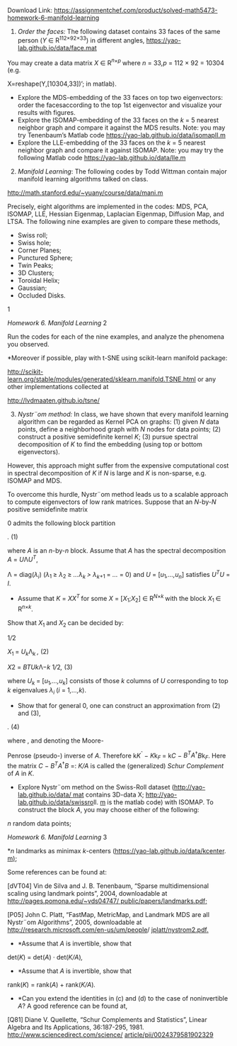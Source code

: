 Download Link: https://assignmentchef.com/product/solved-math5473-homework-6-manifold-learning
<br>
<ol>

 <li><em>Order the faces: </em>The following dataset contains 33 faces of the same person (<em>Y </em>∈ R<sup>112×92×33</sup>) in different angles, <a href="https://yao-lab.github.io/data/face.mat">https://yao-lab.github.io/data/face.mat</a></li>

</ol>

You may create a data matrix <em>X </em>∈ R<em><sup>n</sup></em><sup>×<em>p </em></sup>where <em>n </em>= 33<em>,p </em>= 112 × 92 = 10304 (e.g.

X=reshape(Y,[10304,33])’; in matlab).

<ul>

 <li>Explore the MDS-embedding of the 33 faces on top two eigenvectors: order the facesaccording to the top 1st eigenvector and visualize your results with figures.</li>

 <li>Explore the ISOMAP-embedding of the 33 faces on the <em>k </em>= 5 nearest neighbor graph and compare it against the MDS results. Note: you may try Tenenbaum’s Matlab code <a href="https://yao-lab.github.io/data/isomapII.m">https://yao-lab.github.io/data/isomapII.m</a></li>

 <li>Explore the LLE-embedding of the 33 faces on the <em>k </em>= 5 nearest neighbor graph and compare it against ISOMAP. Note: you may try the following Matlab code <a href="https://yao-lab.github.io/data/lle.m">https://yao-lab.github.io/data/lle.m</a></li>

</ul>

<ol start="2">

 <li><em>Manifold Learning</em>: The following codes by Todd Wittman contain major manifold learning algorithms talked on class.</li>

</ol>

<a href="http://math.stanford.edu/~yuany/course/data/mani.m">http://math.stanford.edu/</a><a href="http://math.stanford.edu/~yuany/course/data/mani.m">~</a><a href="http://math.stanford.edu/~yuany/course/data/mani.m">yuany/course/data/mani.m</a>

Precisely, eight algorithms are implemented in the codes: MDS, PCA, ISOMAP, LLE, Hessian Eigenmap, Laplacian Eigenmap, Diffusion Map, and LTSA. The following nine examples are given to compare these methods,

<ul>

 <li>Swiss roll;</li>

 <li>Swiss hole;</li>

 <li>Corner Planes;</li>

 <li>Punctured Sphere;</li>

 <li>Twin Peaks;</li>

 <li>3D Clusters;</li>

 <li>Toroidal Helix;</li>

 <li>Gaussian;</li>

 <li>Occluded Disks.</li>

</ul>

1

<em>Homework 6. Manifold Learning                                                                                                                                              </em>2

Run the codes for each of the nine examples, and analyze the phenomena you observed.

*Moreover if possible, play with t-SNE using scikit-learn manifold package:

<a href="http://scikit-learn.org/stable/modules/generated/sklearn.manifold.TSNE.html">http://scikit-learn.org/stable/modules/generated/sklearn.manifold.TSNE.html </a>or any other implementations collected at

<a href="https://lvdmaaten.github.io/tsne/">http://lvdmaaten.github.io/tsne/</a>

<ol start="3">

 <li><em>Nystr¨om method: </em>In class, we have shown that every manifold learning algorithm can be regarded as Kernel PCA on graphs: (1) given <em>N </em>data points, define a neighborhood graph with <em>N </em>nodes for data points; (2) construct a positive semidefinite kernel <em>K</em>; (3) pursue spectral decomposition of <em>K </em>to find the embedding (using top or bottom eigenvectors).</li>

</ol>

However, this approach might suffer from the expensive computational cost in spectral decomposition of <em>K </em>if <em>N </em>is large and <em>K </em>is non-sparse, e.g. ISOMAP and MDS.

To overcome this hurdle, Nystr¨om method leads us to a scalable approach to compute eigenvectors of low rank matrices. Suppose that an <em>N</em>-by-<em>N </em>positive semidefinite matrix

0 admits the following block partition

<em> .                                                                          </em>(1)

where <em>A </em>is an <em>n</em>-by-<em>n </em>block. Assume that <em>A </em>has the spectral decomposition <em>A </em>= <em>U</em>Λ<em>U<sup>T</sup></em>,

Λ = diag(<em>λ<sub>i</sub></em>) (<em>λ</em><sub>1 </sub>≥ <em>λ</em><sub>2 </sub>≥ <em>…λ<sub>k </sub>&gt; λ<sub>k</sub></em><sub>+1 </sub>= <em>… </em>= 0) and <em>U </em>= [<em>u</em><sub>1</sub><em>,…,u<sub>n</sub></em>] satisfies <em>U<sup>T</sup>U </em>= <em>I</em>.

<ul>

 <li>Assume that <em>K </em>= <em>XX<sup>T </sup></em>for some <em>X </em>= [<em>X</em><sub>1</sub>;<em>X</em><sub>2</sub>] ∈ R<em><sup>N</sup></em><sup>×<em>k </em></sup>with the block <em>X</em><sub>1 </sub>∈ R<em><sup>n</sup></em><sup>×<em>k</em></sup>.</li>

</ul>

Show that <em>X</em><sub>1 </sub>and <em>X</em><sub>2 </sub>can be decided by:

1<em>/</em>2

<em>X</em><sub>1 </sub>= <em>U<sub>k</sub></em>Λ<em><sub>k </sub>,                                                                            </em>(2)

<em>X</em>2 = <em>B</em><em>TU</em><em>k</em>Λ−<em>k </em>1<em>/</em>2<em>,                                                                      </em>(3)

where <em>U<sub>k </sub></em>= [<em>u</em><sub>1</sub><em>,…,u<sub>k</sub></em>] consists of those <em>k </em>columns of <em>U </em>corresponding to top <em>k </em>eigenvalues <em>λ<sub>i </sub></em>(<em>i </em>= 1<em>,…,k</em>).

<ul>

 <li>Show that for general 0, one can construct an approximation from (2) and (3),</li>

</ul>

<em> .                                                                     </em>(4)

where , and  denoting the Moore-

Penrose (pseudo-) inverse of <em>A</em>. Therefore k<em>K</em><sup>ˆ </sup>− <em>K</em>k<em><sub>F </sub></em>= k<em>C </em>− <em>B<sup>T</sup>A</em><sup>†</sup><em>B</em>k<em><sub>F</sub></em>. Here the matrix <em>C </em>− <em>B<sup>T</sup>A</em><sup>†</sup><em>B </em>=: <em>K/A </em>is called the (generalized) <em>Schur Complement </em>of <em>A </em>in <em>K</em>.

<ul>

 <li>Explore Nystr¨om method on the Swiss-Roll dataset (<a href="https://yao-lab.github.io/data/swiss_roll_data.mat">http://yao-lab.github.io/data/ </a><a href="https://yao-lab.github.io/data/swiss_roll_data.mat">mat</a> contains 3D-data X; <a href="https://yao-lab.github.io/data/swissroll.m">http://yao-lab.github.io/data/swissro</a>ll. <a href="https://yao-lab.github.io/data/swissroll.m">m</a> is the matlab code) with ISOMAP. To construct the block <em>A</em>, you may choose either of the following:</li>

</ul>

<em>n </em>random data points;

<em>Homework 6. Manifold Learning                                                                                                                                              </em>3

*<em>n </em>landmarks as minimax <em>k</em>-centers (<a href="https://yao-lab.github.io/data/kcenter.m">https://yao-lab.github.io/data/kcenter. </a><a href="https://yao-lab.github.io/data/kcenter.m">m</a><a href="https://yao-lab.github.io/data/kcenter.m">)</a>;

Some references can be found at:

[dVT04] Vin de Silva and J. B. Tenenbaum, “Sparse multidimensional scaling using landmark points”, 2004, downloadable at <a href="http://pages.pomona.edu/~vds04747/public/papers/landmarks.pdf">http://pages.pomona.edu/</a><a href="http://pages.pomona.edu/~vds04747/public/papers/landmarks.pdf">~</a><a href="http://pages.pomona.edu/~vds04747/public/papers/landmarks.pdf">vds04747/ </a><a href="http://pages.pomona.edu/~vds04747/public/papers/landmarks.pdf">public/papers/landmarks.pdf</a><a href="http://pages.pomona.edu/~vds04747/public/papers/landmarks.pdf">;</a>

[P05] John C. Platt, “FastMap, MetricMap, and Landmark MDS are all Nystr¨om Algorithms”, 2005, downloadable at <a href="http://research.microsoft.com/en-us/um/people/jplatt/nystrom2.pdf">http://research.microsoft.com/en-us/um/people</a>/ <a href="http://research.microsoft.com/en-us/um/people/jplatt/nystrom2.pdf">jplatt/nystrom2.pdf</a><a href="http://research.microsoft.com/en-us/um/people/jplatt/nystrom2.pdf">.</a>

<ul>

 <li>*Assume that <em>A </em>is invertible, show that</li>

</ul>

det(<em>K</em>) = det(<em>A</em>) · det(<em>K/A</em>)<em>,</em>

<ul>

 <li>*Assume that <em>A </em>is invertible, show that</li>

</ul>

rank(<em>K</em>) = rank(<em>A</em>) + rank(<em>K/A</em>)<em>.</em>

<ul>

 <li>*Can you extend the identities in (c) and (d) to the case of noninvertible <em>A</em>? A good reference can be found at,</li>

</ul>

[Q81] Diane V. Quellette, “Schur Complements and Statistics”, Linear Algebra and Its Applications, 36:187-295, 1981. <a href="https://www.sciencedirect.com/science/article/pii/0024379581902329">http://www.sciencedirect.com/science/ </a><a href="https://www.sciencedirect.com/science/article/pii/0024379581902329">article/pii/0024379581902329</a>